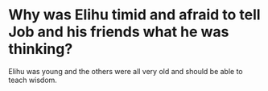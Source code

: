 # Why was Elihu timid and afraid to tell Job and his friends what he was thinking?

Elihu was young and the others were all very old and should be able to teach wisdom.
